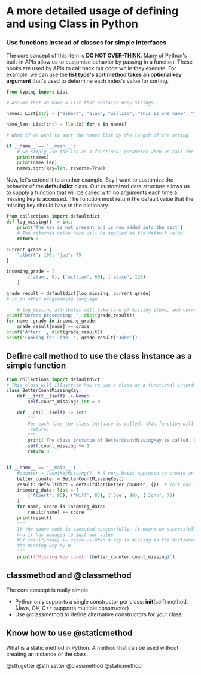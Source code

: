 # **A more detailed usage of defining and using Class in Python**

### Use functions instead of classes for simple interfaces
The core concept of this item is **DO NOT OVER-THINK**. Many of Python's built-in APIs allow us to customize behavior by
passing in a function. These hooks are used by APIs to call back our code while they execute. For example, we can use the
**list type's sort method takes an optional key argument** that's used to determine each index's value for sorting.
```python
from typing import List

# Assume that we have a list that contains many strings.

names: List[str] = ["albert", "alan", "william", "this is one name", "this is just another name"]

name_len: List[int] = [len(x) for x in names]

# What if we want to sort the names list by the length of the string

if __name__ == '__main__':
    # we simply use the len as a functional parameter when we call the sort
    print(names)
    print(name_len)
    names.sort(key=len, reverse=True)
```
Now, let's extend it to another example. Say I want to customize the behavior of the **defaultdict** class. Our customized
data structure allows us to supply a function that will be called with no arguments each time a missing key is accessed.
The function must return the default value that the missing key should have in the dictionary. 
```python
from collections import defaultdict
def log_missing() -> int:
    print('The key is not present and is now added into the dict')
    # The returned value here will be applied as the default value
    return 0

current_grade = {
    "albert": 100, "joe": 75
}

incoming_grade = [
        ('alan', 0), ('william', 60), ('alice', 120)
    ]

grade_result = defaultdict(log_missing, current_grade)
# if in other programming language

    # log_missing attributes will take care of missing items, and current_grade dict will be our data storage
print("Before processing: ", dict(grade_result))
for name, grade in incoming_grade:
    grade_result[name] += grade
print('After: ', dict(grade_result))
print('Looking for John, ', grade_result['John'])
```

## Define __call__ method to use the class instance as a simple function
```python
from collections import defaultdict
# This class will illustrate how to use a class as a functional interface/method/function
class BetterCountMissingKey:
    def __init__(self) -> None:
        self.count_missing: int = 0

    def __call__(self) -> int:
        """
        For each time the class instance is called, this function will be executed
        :return:
        """
        print('The class instance of BetterCountMissingKey is called, create a new index in target dict')
        self.count_missing += 1
        return 0


if __name__ == '__main__':
    #counter = CountKeyMissing()  # A very basic approach to create an instance of CountKeyMissing class
    better_counter = BetterCountMissingKey()
    result: defaultdict = defaultdict(better_counter, {})  # init our dict with an empty dict {}
    incoming_data: list = [
        ('Albert', 95), ('Will', 85), ('Joe', 90), ('John', 70)
    ]
    for name, score in incoming_data:
        result[name] += score
    print(result)
    """
    If the above code is executed successfully, it means we successfully insert data into our result dict.
    And it has managed to init our value
    WHY result[name] += score -> When a key is missing in the dictionary, our key error handling method returns/assigns
    the missing key by 0
    """
    print(f'Missing key count: {better_counter.count_missing}')
```

## classmethod and @classmethod
The core concept is really simple.
* Python only supports a single constructor per class: __init__(self) method. (Java, C#, C++ supports multiple constructor)
* Use @classmethod to define alternative constructors for your class.

## Know how to use @staticmethod
What is a static method in Python. A method that can be used without creating an instance of the class.

@sth.getter @sth.setter @classmethod @staticmethod